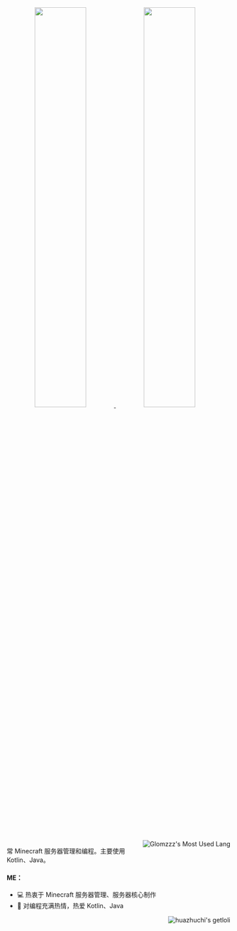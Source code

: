<a href="#stats" align="center">
  <picture>
    <source 
      srcset="https://github-readme-stats.vercel.app/api?username=huazhuchi&count_private=true&show_icons=true&show_owner=true&theme=github_dark&hide_border=true&bg_color=00000000"
      media="(prefers-color-scheme: dark)"
    />
    <source
      srcset="https://github-readme-stats.vercel.app/api?username=huazhuchi&count_private=true&show_icons=true&show_owner=true&theme=default&hide_border=true&bg_color=00000000"
      media="(prefers-color-scheme: light), (prefers-color-scheme: no-preference)"
    />
    <img width="48%" src="https://github-readme-stats.vercel.app/api?username=huazhuchi&count_private=true&show_icons=true&show_owner=true&hide_border=true&theme=transparent" />
  </picture>
</a>

<a href="#stats" align="center">
  <picture>
    <source 
      srcset="https://github-readme-streak-stats.herokuapp.com?user=huazhuchi&theme=transparent&hide_border=true"
      media="(prefers-color-scheme: dark)"
    />
    <source
      srcset="https://github-readme-streak-stats.herokuapp.com?user=huazhuchi&theme=transparent&hide_border=true"
      media="(prefers-color-scheme: light), (prefers-color-scheme: no-preference)"
    />
    <img width="48%" src="https://github-readme-streak-stats.herokuapp.com?user=huazhuchi&theme=transparent&hide_border=true" />
  </picture>
</a>

</br>

<a href="#stats" target="_blank">
    <img align="right" alt="Glomzzz's Most Used Lang" src="https://github-readme-stats.vercel.app/api/top-langs/?username=huazhuchi&show_icons=true&include_all_commits=true&show_owner=true&theme=transparent&hide_border=true&hide=html,css"/>
</a>

常 Minecraft 服务器管理和编程。主要使用 Kotlin、Java。

#### ME：
- 💻 热衷于 Minecraft 服务器管理、服务器核心制作
- 🌱 对编程充满热情，热爱 Kotlin、Java

<a href="https://count.getloli.com/get/@huazhuchi?theme=gelbooru" target="_blank">
    <img align="right" alt="huazhuchi's getloli" src="https://count.getloli.com/get/@huazhuchi?theme=gelbooru"/>
</a>
